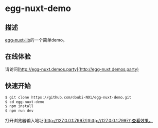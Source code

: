# egg-nuxt-demo

## 描述
[egg-nuxt-lib](https://github.com/doubi-NO1/egg-nuxt)的一个简单demo。

## 在线体验
请访问[http://egg-nuxt.demos.party](http://egg-nuxt.demos.party)

## 快速开始

```bash
$ git clone https://github.com/doubi-NO1/egg-nuxt-demo.git
$ cd egg-nuxt-demo
$ npm install
$ npm run dev
```
打开浏览器输入地址[http://127.0.0.1:7997/](http://127.0.0.1:7997/)查看效果。